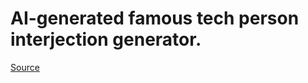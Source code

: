 # AI-generated famous tech person interjection generator.

[Source](https://g.co/gemini/share/cdd54496c099)